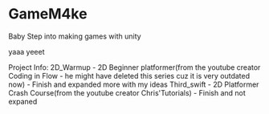 # GameM4ke
Baby Step into making games with unity

yaaa yeeet

Project Info:
2D_Warmup - 2D Beginner platformer(from the youtube creator Coding in Flow - he might have deleted this series cuz it is very outdated now) - Finish and expanded more with my ideas
Third_swift - 2D Platformer Crash Course(from the youtube creator Chris'Tutorials) - Finish and not expaned
